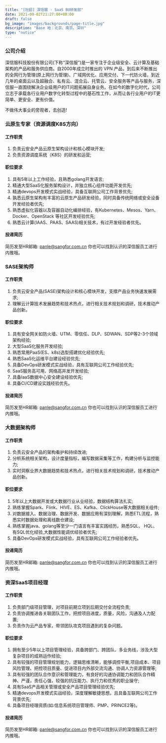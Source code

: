 ```yaml
---
title: "[社招] 深信服 - SaaS BU研发部"
date: 2021-09-02T21:27:00+08:00
draft: false
bg_image: "images/backgrounds/page-title.jpg"
description: "Base 地：北京、南京、深圳"
type: "notice"
---
```



### 公司介绍

深信服科技股份有限公司(下称“深信服”)是一家专注于企业级安全、云计算及基础架构的产品和服务供应商。自2000年成立时推出的 VPN 产品，到后来不断推出的全网行为管理(原上网行为管理)、广域网优化、应用交付、下一代防火墙，到近几年的桌面云以及超融合、私有云、混合云、托管云、安全服务等产品与服务，深信服一直围绕解决企业级用户的IT问题拓展自身业务。在如今的数字化时代，公司立志于承载各行业用户数字化转型过程中的基石性工作，从而让各行业用户的IT更简单、更安全、更有价值。       

不做伟大事业的旁观者，去创造!        


### 云原生专家（资源调度K8S方向）

#### 工作职责   

1. 负责云安全产品云原生架构设计和核心模块开发;   
2. 负责资源调度系统（K8S）的研发和运营;   

#### 职位要求  

1. 具有5年以上工作经验，且熟悉golang开发语言;   
2. 精通大型SaaS化服务架构设计，并独立核心组件功能开发优先;   
3. 精通devops开发模式实战经验，具备互联网公司工作背景优先;   
4. 孰悉云原生架构有丰富的云原生产品研发经验，同时具备传统网络或安全设备开发经验者优先;   
5. 熟悉虚拟化容器以及容器自动化编排经验，有Kubernetes、Mesos、Yarn、Docker、OpenStack 等社区开发经验优先;   
6. 熟悉云计算(IAAS、PAAS、SAAS)相关技术，有过开发经验者优先。   

#### 投递简历

简历发至HR邮箱: <panle@sangfor.com.cn> 你也可以找到认识的深信服员工进行内推哦。


### SASE架构师

#### 工作职责 

1. 负责云安全产品(SASE)架构设计和核心模块开发，支撑产品业务快速发展需求;   
2. 理解云计算技术发展趋势和技术热点，进行相关技术规划和调研，技术推动产品创新。   

#### 职位要求 

1. 具有安全网关如防火墙、UTM、零信任、DLP、SDWAN、SDP等2-3个领域架构经验;    
2. 大型SaaS化服务开发经验;     
3. 熟悉常用PaaS(ES、k8s)选型搭建优化经验优先;    
4. 熟悉SaaS化运维平台建设经验优先;   
5. 具备DevOps研发模式实战经验，具有互联网公司工作经验优先;   
6. SaaS服务高可用、网络高并发开发经验;   
7. 具备laaS数据中心安全建设经验优先;   
8. 具备CI/CD建设实践经验优先。 

#### 投递简历

简历发至HR邮箱: <panle@sangfor.com.cn> 你也可以找到认识的深信服员工进行内推哦。  


### 大数据架构师 

#### 工作职责  

1. 负责云安全产品的架构看护和持续改进;    
2. 分析系统相关架构，设计度量指标，编写数据采集等工作，构建分析与监控能力;    
3. 实时洞察业界大数据趋势和技术热点，进行相关技术规划和调研，技术推动产品创新。    

#### 职位要求 

1. 5年以上大数据开发或大数据行业从业经验，数据结构算法扎实;  
2. 熟练掌握Spark、Flink、HIVE、ES、Kafka、ClickHouse等大数据相关组件;  
3. 对数据接入、数据治理、数据开发、数据应用有深刻理解，熟悉ETL流程，熟悉实时数据处理和离线数仓建设;  
4. 熟练掌握java、golang等至少一门语言有丰富实践经历，熟悉SQL、 HQL、有SQL优化经验,大数据性能调优经验者优先;  
5. 具备DevOps研发模式实战经验，具有互联网公司工作经验者优先。  

#### 投递简历

简历发至HR邮箱: <panle@sangfor.com.cn> 你也可以找到认识的深信服员工进行内推哦。


### 资深SaaS项目经理 

#### 工作职责 

1. 负责部门级项目管理，对项目前期立项到后期交付全流程负责;   
2. 负责协调推进各关联团队工作，把控项目进度，质量，风险，沟通及人力配置;  
3. 负责作为云产品专家，带领团队攻克项目遇到的复杂问题。 

#### 职位要求 

1. 拥有至少5年以上项目管理经验，具备跨部门、跨团队、多业务线，涉及大型复杂项目的成熟运作经验;   
2. 具有较强的项目管理规划能力，逻辑思维清晰，能够调控平衡,项目成本、项目风险管理、把控项目质量、促进项目内外部交流沟通、协调人力资源管理等;
3. 具有较强的团队合作意识和管理能力，有良好的沟通协调能力和团队合作精神、严谨，责任心强，较强的抗压能力、执行力和优秀的职业操守;    
4. 具有SaaS产品相关管理或安全产品项目管理经验优先;  
5. 精通devops开发模式实战经验，深度理解敏捷思想，且具备互联网公司工作背景优先;  
6. 具备项目经理资质(如:信息系统项目管理师、PMP、PRINCE2等)。  

#### 投递简历

简历发至HR邮箱: <panle@sangfor.com.cn> 你也可以找到认识的深信服员工进行内推哦。